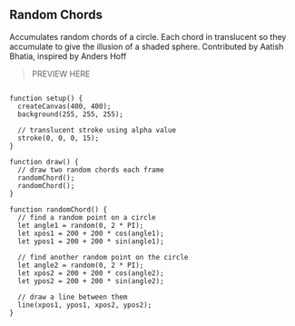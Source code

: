 ## Random Chords

Accumulates random chords of a circle. Each chord in translucent so they accumulate to give the illusion of a shaded sphere. Contributed by Aatish Bhatia, inspired by Anders Hoff

> PREVIEW HERE

```

function setup() {
  createCanvas(400, 400);
  background(255, 255, 255);

  // translucent stroke using alpha value
  stroke(0, 0, 0, 15);
}

function draw() {
  // draw two random chords each frame
  randomChord();
  randomChord();
}

function randomChord() {
  // find a random point on a circle
  let angle1 = random(0, 2 * PI);
  let xpos1 = 200 + 200 * cos(angle1);
  let ypos1 = 200 + 200 * sin(angle1);

  // find another random point on the circle
  let angle2 = random(0, 2 * PI);
  let xpos2 = 200 + 200 * cos(angle2);
  let ypos2 = 200 + 200 * sin(angle2);

  // draw a line between them
  line(xpos1, ypos1, xpos2, ypos2);
}
```